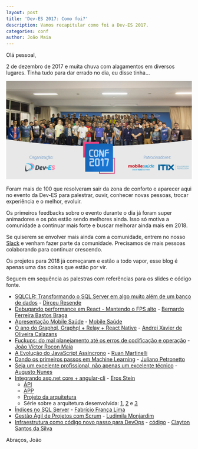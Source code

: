 ```yaml
---
layout: post
title: 'Dev-ES 2017: Como foi?'
description: Vamos recapitular como foi a Dev-ES 2017.
categories: conf
author: João Maia
---
```


Olá pessoal,

2 de dezembro de 2017 e muita chuva com alagamentos em diversos lugares. Tinha tudo para dar errado no dia, eu disse tinha...

![Dev-ES Conf 2017 - foto com todo mundo](/images/deves-conf-2017.jpg)

Foram mais de 100 que resolveram sair da zona de conforto e aparecer aqui no evento da Dev-ES para palestrar, ouvir, conhecer novas pessoas, trocar experiência e o melhor, evoluir.

Os primeiros feedbacks sobre o evento durante o dia já foram super animadores e os pós estão sendo melhores ainda. Isso só motiva a comunidade a continuar mais forte e buscar melhorar ainda mais em 2018.

Se quiserem se envolver mais ainda com a comunidade, entrem no nosso [Slack](https://devescom.herokuapp.com/) e venham fazer parte da comunidade. Precisamos de mais pessoas colaborando para continuar crescendo.

Os projetos para 2018 já começaram e estão a todo vapor, esse blog é apenas uma das coisas que estão por vir.

Seguem em sequência as palestras com referências para os slides e código fonte.

* [SQLCLR: Transformando o SQL Server em algo muito além de um banco de dados](/files/SQLCLR.pdf) - [Dirceu Resende](https://www.dirceuresende.com/)
* [Debugando performance em React - Mantendo o FPS alto](https://github.com/BernardoFBBraga/dev-es-conf2017) - [Bernardo Ferreira Bastos Braga](https://github.com/BernardoFBBraga)
* [Apresentação Mobile Saúde]() - [Mobile Saúde](https://www.mobilesaude.com.br/)
* [O ano do Graphql, Graphql + Relay + React Native](https://github.com/AndreiCalazans/TheYearOfGraphQL) - [Andrei Xavier de Oliveira Calazans](https://www.linkedin.com/in/andrei-xavier-de-oliveira-calazans-8b1269115/)
* [Fuckups: do mal planejamento até os erros de codificação e operação](https://speakerdeck.com/jvrmaia/fuckups-do-mal-planejamento-ate-os-erros-de-codificacao-e-operacao) - [João Víctor Rocon Maia](http://www.joaovrmaia.com/)
* [A Evolução do JavaScript Assíncrono](http://ruanmartinelli.com/assets/evolucao-js-assincrono.pdf) - [Ruan Martinelli](http://ruanmartinelli.com/)
* [Dando os primeiros passos em Machine Learning](https://github.com/petronetto/Dev-ES-Conf-2017) - [Juliano Petronetto](http://petronetto.com.br/)
* [Seja um excelente profissional, não apenas um excelente técnico]() - [Augusto Nunes](https://www.linkedin.com/in/augustonunes/)
* [Integrando asp.net core + angular-cli](http://www.ahoycoders.com/2017/12/08/angular-5-cli-asp-net-core-backend-in-20m/) - [Eros Stein](https://www.linkedin.com/in/eros-stein-37556136/)
    * [API](https://github.com/eestein/deves-api)
    * [APP](https://github.com/eestein/deves-app)
    * [Projeto da arquitetura](https://github.com/eestein/cli-architecture)
    * Série sobre a arquitetura desenvolvida: [1](http://ahoycoders.com/2017/09/06/architecting-an-angular-cli-project/), [2]( http://www.ahoycoders.com/2017/12/05/architecting-an-angular-cli-project-core-part-2/) e [3](http://www.ahoycoders.com/2017/12/08/architecting-an-angular-cli-project-app-part-3/)
* [Índices no SQL Server]() - [Fabrício França Lima](https://www.fabriciolima.net/)
* [Gestão Ágil de Projetos com Scrum]() - [Ludimila Monjardim](https://www.linkedin.com/in/ludimila-monjardim-casagrande/)
* [Infraestrutura como código novo passo para DevOps](https://www.slideshare.net/claytonssilva/infraestrutura-como-cdigo-deves-conf-2017) - [código](https://github.com/claytonsilva/demo-infraestructure-as-a-code) - [Clayton Santos da Silva](https://github.com/claytonsilva)

Abraços, João
